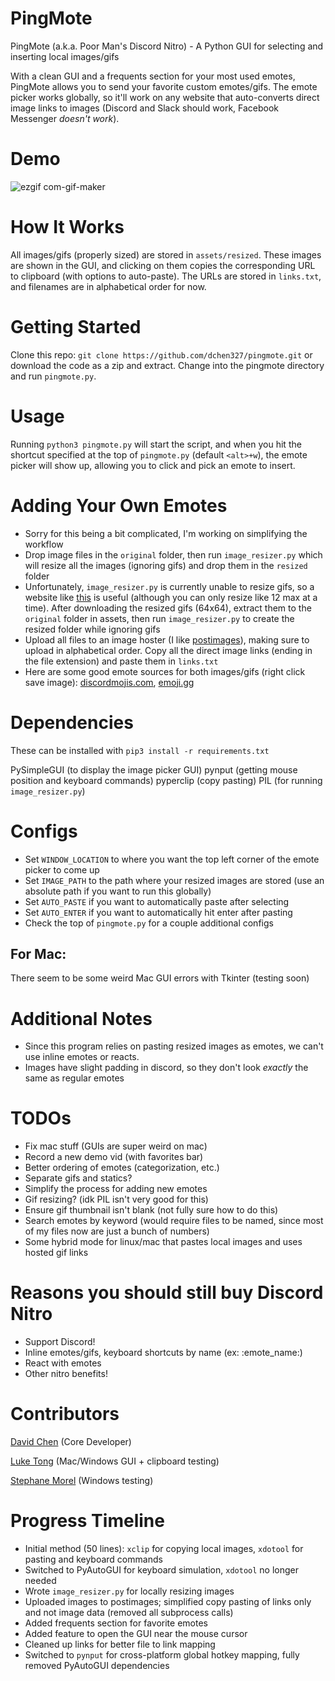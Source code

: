 # PingMote
PingMote (a.k.a. Poor Man's Discord Nitro) - A Python GUI for selecting and inserting local images/gifs

With a clean GUI and a frequents section for your most used emotes, PingMote allows you to send your favorite custom emotes/gifs. The emote picker works globally, so it'll work on any website that auto-converts direct image links to images (Discord and Slack should work, Facebook Messenger *doesn't work*).

# Demo
![ezgif com-gif-maker](https://user-images.githubusercontent.com/37674516/107125905-81540c80-687a-11eb-9def-b4e51f2b9d32.gif)

# How It Works
All images/gifs (properly sized) are stored in `assets/resized`. These images are shown in the GUI, and clicking on them copies the corresponding URL to clipboard (with options to auto-paste). The URLs are stored in `links.txt`, and filenames are in alphabetical order for now.

# Getting Started
Clone this repo: `git clone https://github.com/dchen327/pingmote.git` or download the code as a zip and extract. Change into the pingmote directory and run `pingmote.py`.

# Usage
Running `python3 pingmote.py` will start the script, and when you hit the shortcut specified at the top of `pingmote.py` (default `<alt>+w`), the emote picker will show up, allowing you to click and pick an emote to insert.

# Adding Your Own Emotes
- Sorry for this being a bit complicated, I'm working on simplifying the workflow
- Drop image files in the `original` folder, then run `image_resizer.py` which will resize all the images (ignoring gifs) and drop them in the `resized` folder
- Unfortunately, `image_resizer.py` is currently unable to resize gifs, so a website like [this](https://www.iloveimg.com/resize-image/resize-gif) is useful (although you can only resize like 12 max at a time). After downloading the resized gifs (64x64), extract them to the `original` folder in assets, then run `image_resizer.py` to create the resized folder while ignoring gifs
- Upload all files to an image hoster (I like [postimages](https://postimages.org/)), making sure to upload in alphabetical order. Copy all the direct image links (ending in the file extension) and paste them in `links.txt`
- Here are some good emote sources for both images/gifs (right click save image): [discordmojis.com](https://discordmojis.com/), [emoji.gg](https://emoji.gg/)

# Dependencies
These can be installed with `pip3 install -r requirements.txt`

PySimpleGUI (to display the image picker GUI)
pynput (getting mouse position and keyboard commands)
pyperclip (copy pasting)
PIL (for running `image_resizer.py`)

# Configs
- Set `WINDOW_LOCATION` to where you want the top left corner of the emote picker to come up
- Set `IMAGE_PATH` to the path where your resized images are stored (use an absolute path if you want to run this globally)
- Set `AUTO_PASTE` if you want to automatically paste after selecting
- Set `AUTO_ENTER` if you want to automatically hit enter after pasting
- Check the top of `pingmote.py` for a couple additional configs

## For Mac:
There seem to be some weird Mac GUI errors with Tkinter (testing soon)

# Additional Notes
- Since this program relies on pasting resized images as emotes, we can't use inline emotes or reacts.
- Images have slight padding in discord, so they don't look *exactly* the same as regular emotes

# TODOs
- Fix mac stuff (GUIs are super weird on mac)
- Record a new demo vid (with favorites bar)
- Better ordering of emotes (categorization, etc.)
- Separate gifs and statics?
- Simplify the process for adding new emotes
- Gif resizing? (idk PIL isn't very good for this)
- Ensure gif thumbnail isn't blank (not fully sure how to do this)
- Search emotes by keyword (would require files to be named, since most of my files now are just a bunch of numbers)
- Some hybrid mode for linux/mac that pastes local images and uses hosted gif links

# Reasons you should still buy Discord Nitro
- Support Discord!
- Inline emotes/gifs, keyboard shortcuts by name (ex: :emote_name:)
- React with emotes
- Other nitro benefits!

# Contributors
[David Chen](https://github.com/dchen327) (Core Developer)

[Luke Tong](https://github.com/luke-rt) (Mac/Windows GUI + clipboard testing)

[Stephane Morel](https://github.com/SoAsEr) (Windows testing)

# Progress Timeline
- Initial method (50 lines): `xclip` for copying local images, `xdotool` for pasting and keyboard commands
- Switched to PyAutoGUI for keyboard simulation, `xdotool` no longer needed
- Wrote `image_resizer.py` for locally resizing images
- Uploaded images to postimages; simplified copy pasting of links only and not image data (removed all subprocess calls)
- Added frequents section for favorite emotes
- Added feature to open the GUI near the mouse cursor
- Cleaned up links for better file to link mapping
- Switched to `pynput` for cross-platform global hotkey mapping, fully removed PyAutoGUI dependencies